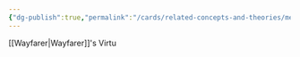 ```yaml
---
{"dg-publish":true,"permalink":"/cards/related-concepts-and-theories/merit/","noteIcon":"","created":"2023-01-18T15:09:17.708+01:00","updated":"2023-04-08T01:01:47.175+02:00"}
---
```



[[Wayfarer\|Wayfarer]]'s Virtu
